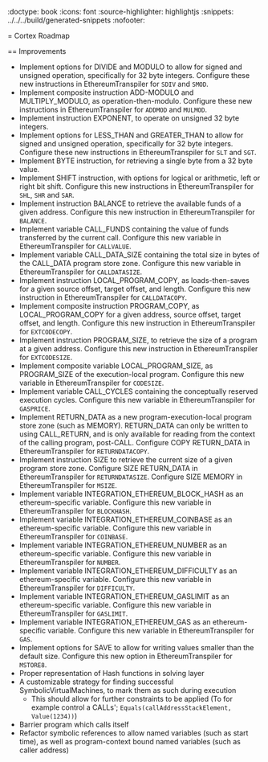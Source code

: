 :doctype: book
:icons: font
:source-highlighter: highlightjs
:snippets: ../../../build/generated-snippets
:nofooter:

= Cortex Roadmap

== Improvements

* Implement options for DIVIDE and MODULO to allow for signed and unsigned operation,
    specifically for 32 byte integers.
    Configure these new instructions in EthereumTranspiler for `SDIV` and `SMOD`.
* Implement composite instruction ADD-MODULO and MULTIPLY_MODULO, as operation-then-modulo.
    Configure these new instructions in EthereumTranspiler for `ADDMOD` and `MULMOD`.
* Implement instruction EXPONENT, to operate on unsigned 32 byte integers.
* Implement options for LESS_THAN and GREATER_THAN to allow for signed and unsigned operation,
    specifically for 32 byte integers.
    Configure these new instructions in EthereumTranspiler for `SLT` and `SGT`.
* Implement BYTE instruction, for retrieving a single byte from a 32 byte value.
* Implement SHIFT instruction, with options for logical or arithmetic, left or right bit shift.
    Configure this new instructions in EthereumTranspiler for `SHL`, `SHR` and `SAR`.
* Implement instruction BALANCE to retrieve the available funds of a given address.
    Configure this new instruction in EthereumTranspiler for `BALANCE`.
* Implement variable CALL_FUNDS containing the value of funds transferred by the current call.
    Configure this new variable in EthereumTranspiler for `CALLVALUE`.
* Implement variable CALL_DATA_SIZE containing the total size in bytes of the CALL_DATA program store zone.
    Configure this new variable in EthereumTranspiler for `CALLDATASIZE`.
* Implement instruction LOCAL_PROGRAM_COPY, as loads-then-saves for a given source offset, target offset, and length.
    Configure this new instruction in EthereumTranspiler for `CALLDATACOPY`.
* Implement composite instruction PROGRAM_COPY, as LOCAL_PROGRAM_COPY for a given address, source offset, target offset, and length.
    Configure this new instruction in EthereumTranspiler for `EXTCODECOPY`.
* Implement instruction PROGRAM_SIZE, to retrieve the size of a program at a given address.
    Configure this new instruction in EthereumTranspiler for `EXTCODESIZE`.
* Implement composite variable LOCAL_PROGRAM_SIZE, as PROGRAM_SIZE of the execution-local program.
    Configure this new variable in EthereumTranspiler for `CODESIZE`.
* Implement variable CALL_CYCLES containing the conceptually reserved execution cycles.
    Configure this new variable in EthereumTranspiler for `GASPRICE`.
* Implement RETURN_DATA as a new program-execution-local program store zone (such as MEMORY).
    RETURN_DATA can only be written to using CALL_RETURN, and is only available for reading
    from the context of the calling program, post-CALL.
    Configure COPY RETURN_DATA in EthereumTranspiler for `RETURNDATACOPY`.
* Implement instruction SIZE to retrieve the current size of a given program store zone.
    Configure SIZE RETURN_DATA in EthereumTranspiler for `RETURNDATASIZE`.
    Configure SIZE MEMORY in EthereumTranspiler for `MSIZE`.
* Implement variable INTEGRATION_ETHEREUM_BLOCK_HASH as an ethereum-specific variable.
    Configure this new variable in EthereumTranspiler for `BLOCKHASH`.
* Implement variable INTEGRATION_ETHEREUM_COINBASE as an ethereum-specific variable.
    Configure this new variable in EthereumTranspiler for `COINBASE`.
* Implement variable INTEGRATION_ETHEREUM_NUMBER as an ethereum-specific variable.
    Configure this new variable in EthereumTranspiler for `NUMBER`.
* Implement variable INTEGRATION_ETHEREUM_DIFFICULTY as an ethereum-specific variable.
    Configure this new variable in EthereumTranspiler for `DIFFICULTY`.
* Implement variable INTEGRATION_ETHEREUM_GASLIMIT as an ethereum-specific variable.
    Configure this new variable in EthereumTranspiler for `GASLIMIT`.
* Implement variable INTEGRATION_ETHEREUM_GAS as an ethereum-specific variable.
    Configure this new variable in EthereumTranspiler for `GAS`.
* Implement options for SAVE to allow for writing values smaller than the default size.
    Configure this new option in EthereumTranspiler for `MSTORE8`.
* Proper representation of Hash functions in solving layer
* A customizable strategy for finding successful SymbolicVirtualMachines, to mark them as such during execution
   - This should allow for further constraints to be applied (To for example control a CALLs'; `Equals(callAddressStackElement, Value(1234))`)
* Barrier program which calls itself
* Refactor symbolic references to allow named variables (such as start time), as well as program-context bound named variables (such as caller address)
